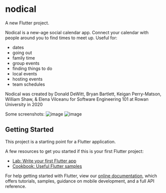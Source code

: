 # nodical

A new Flutter project.

Nodical is a new-age social calendar app. Connect your calendar with people around you to find times to meet up. 
Useful for:
  - dates
  - going out
  - family time 
  - group events
  - finding things to do
  - local events
  - hosting events
  - team schedules
  
Nodical was created by Donald DeWitt, Bryan Bartlett, Keigan Perry-Matson, William Shaw, & Elena Vilceanu for Software Engineering 101 at Rowan University in 2020

Some screenshots:
![image](https://user-images.githubusercontent.com/25914471/123703487-705c6580-d832-11eb-86e1-0cd2711bbf4a.png)
![image](https://user-images.githubusercontent.com/25914471/123703574-8c600700-d832-11eb-90d2-d0883735dc20.png)


## Getting Started

This project is a starting point for a Flutter application.

A few resources to get you started if this is your first Flutter project:

- [Lab: Write your first Flutter app](https://flutter.dev/docs/get-started/codelab)
- [Cookbook: Useful Flutter samples](https://flutter.dev/docs/cookbook)

For help getting started with Flutter, view our
[online documentation](https://flutter.dev/docs), which offers tutorials,
samples, guidance on mobile development, and a full API reference.
